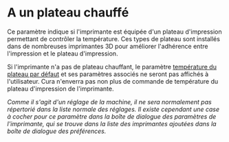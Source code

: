 A un plateau chauffé
====
Ce paramètre indique si l'imprimante est équipée d'un plateau d'impression permettant de contrôler la température. Ces types de plateau sont installés dans de nombreuses imprimantes 3D pour améliorer l'adhérence entre l'impression et le plateau d'impression.

Si l'imprimante n'a pas de plateau chauffant, le paramètre [température du plateau par défaut](../material/material_bed_temperature.md) et ses paramètres associés ne seront pas affichés à l'utilisateur. Cura n'enverra pas non plus de commande de température du plateau d'impression de l'imprimante.

*Comme il s'agit d'un réglage de la machine, il ne sera normalement pas répertorié dans la liste normale des réglages. Il existe cependant une case à cocher pour ce paramètre dans la boîte de dialogue des paramètres de l'imprimante, qui se trouve dans la liste des imprimantes ajoutées dans la boîte de dialogue des préférences.*
